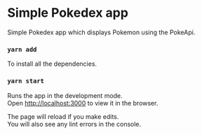 # Simple Pokedex app

Simple Pokedex app which displays Pokemon using the PokeApi.

### `yarn add`

To install all the dependencies.

### `yarn start`

Runs the app in the development mode.\
Open [http://localhost:3000](http://localhost:3000) to view it in the browser.

The page will reload if you make edits.\
You will also see any lint errors in the console.
